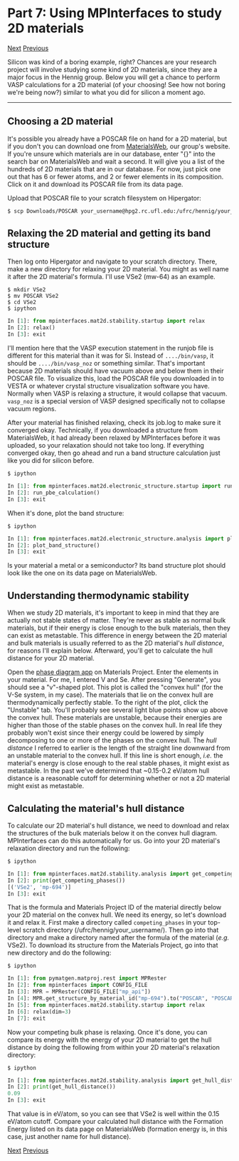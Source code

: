 # Part 7: Using MPInterfaces to study 2D materials
[Next](https://github.com/ashtonmv/Getting-Started/blob/master/objectives/Part_6.md) [Previous](https://github.com/ashtonmv/Getting-Started/blob/master/objectives/Part_8.md)

Silicon was kind of a boring example, right? Chances are your research project will involve studying some kind of 2D materials, since they are a major focus in the Hennig group. Below you will get a chance to perform VASP calculations for a 2D material (of your choosing! See how not boring we're being now?) similar to what you did for silicon a moment ago.

-------------
## Choosing a 2D material
It's possible you already have a POSCAR file on hand for a 2D material, but if you don't you can download one from [MaterialsWeb](https://materialsweb.org/twod_materials), our group's website. If you're unsure which materials are in our database, enter "{}" into the search bar on MaterialsWeb and wait a second. It will give you a list of the hundreds of 2D materials that are in our database. For now, just pick one out that has 6 or fewer atoms, and 2 or fewer elements in its composition. Click on it and download its POSCAR file from its data page.

Upload that POSCAR file to your scratch filesystem on Hipergator:

~~~bash
$ scp Downloads/POSCAR your_username@hpg2.rc.ufl.edu:/ufrc/hennig/your_username/
~~~

## Relaxing the 2D material and getting its band structure
Then log onto Hipergator and navigate to your scratch directory. There, make a new directory for relaxing your 2D material. You might as well name it after the 2D material's formula. I'll use VSe2 (mw-64) as an example.

```shell
$ mkdir VSe2
$ mv POSCAR VSe2
$ cd VSe2
$ ipython
```
```python
In [1]: from mpinterfaces.mat2d.stability.startup import relax
In [2]: relax()
In [3]: exit
```

I'll mention here that the VASP execution statement in the runjob file is different for this material than it was for Si. Instead of ``..../bin/vasp``, it should be ``..../bin/vasp_noz`` or something similar. That's important because 2D materials should have vacuum above and below them in their POSCAR file. To visualize this, load the POSCAR file you downloaded in to VESTA or whatever crystal structure visualization software you have. Normally when VASP is relaxing a structure, it would collapse that vacuum. ``vasp_noz`` is a special version of VASP designed specifically not to collapse vacuum regions.

After your material has finished relaxing, check its job.log to make sure it converged okay. Technically, if you downloaded a structure from MaterialsWeb, it had already been relaxed by MPInterfaces before it was uploaded, so your relaxation should not take too long. If everything converged okay, then go ahead and run a band structure calculation just like you did for silicon before.

```shell
$ ipython
```
```python
In [1]: from mpinterfaces.mat2d.electronic_structure.startup import run_pbe_calculation
In [2]: run_pbe_calculation()
In [3]: exit
```

When it's done, plot the band structure:

```shell
$ ipython
```
```python
In [1]: from mpinterfaces.mat2d.electronic_structure.analysis import plot_band_structure
In [2]: plot_band_structure()
In [3]: exit
```

Is your material a metal or a semiconductor? Its band structure plot should look like the one on its data page on MaterialsWeb.

## Understanding thermodynamic stability
When we study 2D materials, it's important to keep in mind that they are actually not stable states of matter. They're never as stable as normal bulk materials, but if their energy is close enough to the bulk materials, then they can exist as metastable. This difference in energy between the 2D material and bulk materials is usually referred to as the 2D material's *hull distance*, for reasons I'll explain below. Afterward, you'll get to calculate the hull distance for your 2D material.

Open the [phase diagram app](https://materialsproject.org/#apps/phasediagram) on Materials Project. Enter the elements in your material. For me, I entered V and Se. After pressing "Generate", you should see a "v"-shaped plot. This plot is called the "convex hull" (for the V-Se system, in my case). The materials that lie on the convex hull are thermodynamically perfectly stable. To the right of the plot, click the "Unstable" tab. You'll probably see several light blue points show up above the convex hull. These materials are unstable, because their energies are higher than those of the stable phases on the convex hull. In real life they probably won't exist since their energy could be lowered by simply decomposing to one or more of the phases on the convex hull. The *hull distance* I referred to earlier is the length of the straight line downward from an unstable material to the convex hull. If this line is short enough, *i.e.* the material's energy is close enough to the real stable phases, it might exist as metastable. In the past we've determined that ~0.15-0.2 eV/atom hull distance is a reasonable cutoff for determining whether or not a 2D material might exist as metastable.

## Calculating the material's hull distance
To calculate our 2D material's hull distance, we need to download and relax the structures of the bulk materials below it on the convex hull diagram. MPInterfaces can do this automatically for us. Go into your 2D material's relaxation directory and run the following:

```shell
$ ipython
```
```python
In [1]: from mpinterfaces.mat2d.stability.analysis import get_competing_phases
In [2]: print(get_competing_phases())
[('VSe2', 'mp-694')]
In [3]: exit
```
That is the formula and Materials Project ID of the material directly below your 2D material on the convex hull. We need its energy, so let's download it and relax it. First make a directory called ``competing_phases`` in your top-level scratch directory (/ufrc/hennig/your_username/). Then go into that directory and make a directory named after the formula of the material (*e.g.* VSe2). To download its structure from the Materials Project, go into that new directory and do the following:

```shell
$ ipython
```
```python
In [1]: from pymatgen.matproj.rest import MPRester
In [2]: from mpinterfaces import CONFIG_FILE
In [3]: MPR = MPRester(CONFIG_FILE["mp_api"])
In [4]: MPR.get_structure_by_material_id("mp-694").to("POSCAR", "POSCAR")
In [5]: from mpinterfaces.mat2d.stability.startup import relax
In [6]: relax(dim=3)
In [7]: exit
```
Now your competing bulk phase is relaxing. Once it's done, you can compare its energy with the energy of your 2D material to get the hull distance by doing the following from within your 2D material's relaxation directory:

```shell
$ ipython
```
```python
In [1]: from mpinterfaces.mat2d.stability.analysis import get_hull_distance
In [2]: print(get_hull_distance())
0.09
In [3]: exit
```
That value is in eV/atom, so you can see that VSe2 is well within the 0.15 eV/atom cutoff. Compare your calculated hull distance with the Formation Energy listed on its data page on MaterialsWeb (formation energy is, in this case, just another name for hull distance).

[Next](https://github.com/ashtonmv/Getting-Started/blob/master/objectives/Part_6.md) [Previous](https://github.com/ashtonmv/Getting-Started/blob/master/objectives/Part_8.md)